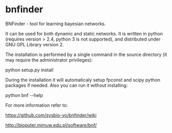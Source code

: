 # bnfinder
BNFinder - tool for learning bayesian networks.

It can be used for both dynamic and static networks.
It is written in python (requires version > 2.4, python 3 is not supported), and distributed under GNU GPL Library version 2.

The installation is performed by a single command in the source directory (it may require the administrator privileges):

python setup.py install

During the installation it will automaticaly setup fpconst and scipy python packages if needed. Also you can run it without installing:

python bnf --help

For more information refer to:

https://github.com/sysbio-vo/bnfinder/wiki

http://bioputer.mimuw.edu.pl/software/bnf/
